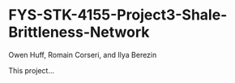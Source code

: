 # FYS-STK-4155-Project3-Shale-Brittleness-Network
Owen Huff, Romain Corseri, and Ilya Berezin

This project...
